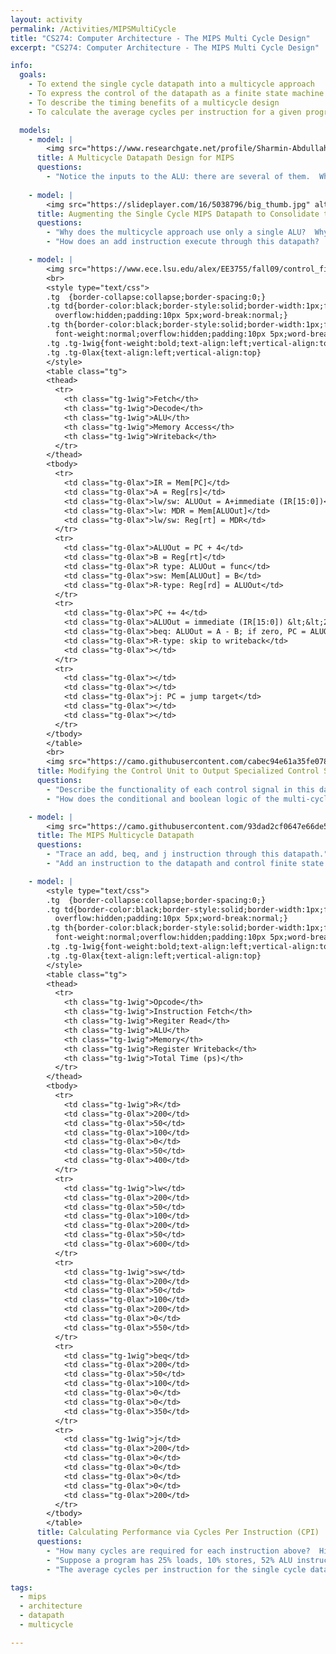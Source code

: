 ```yaml
---
layout: activity
permalink: /Activities/MIPSMultiCycle
title: "CS274: Computer Architecture - The MIPS Multi Cycle Design"
excerpt: "CS274: Computer Architecture - The MIPS Multi Cycle Design"

info:
  goals:
    - To extend the single cycle datapath into a multicycle approach
    - To express the control of the datapath as a finite state machine over each instruction stage (cycle) rather than a simple single cycle table
    - To describe the timing benefits of a multicycle design
    - To calculate the average cycles per instruction for a given program on the MIPS multicycle datapath

  models:
    - model: |
        <img src="https://www.researchgate.net/profile/Sharmin-Abdullah/publication/323748116/figure/fig1/AS:631599347531776@1527596427022/High-level-view-of-multi-cycle-Data-path-3_W640.jpg" alt="An abstract block diagram for a multi cycle MIPS architecture">
      title: A Multicycle Datapath Design for MIPS
      questions:
        - "Notice the inputs to the ALU: there are several of them.  What are they, and how can we choose between them?"
        
    - model: |
        <img src="https://slideplayer.com/16/5038796/big_thumb.jpg" alt="Consolidating the ALUs from the Single Cycle Datapath, since a single ALU can be used during each instruction step for a different purpose">
      title: Augmenting the Single Cycle MIPS Datapath to Consolidate the ALUs
      questions:
        - "Why does the multicycle approach use only a single ALU?  Why was this impossible with the single cycle design?"
        - "How does an add instruction execute through this datapath?  Hint: it requires multiple steps through the datapath now!"

    - model: |
        <img src="https://www.ece.lsu.edu/alex/EE3755/fall09/control_files/image006.gif" alt="Block Diagram of a Finite State Machine">
        <br> 
        <style type="text/css">
        .tg  {border-collapse:collapse;border-spacing:0;}
        .tg td{border-color:black;border-style:solid;border-width:1px;font-family:Arial, sans-serif;font-size:14px;
          overflow:hidden;padding:10px 5px;word-break:normal;}
        .tg th{border-color:black;border-style:solid;border-width:1px;font-family:Arial, sans-serif;font-size:14px;
          font-weight:normal;overflow:hidden;padding:10px 5px;word-break:normal;}
        .tg .tg-1wig{font-weight:bold;text-align:left;vertical-align:top}
        .tg .tg-0lax{text-align:left;vertical-align:top}
        </style>
        <table class="tg">
        <thead>
          <tr>
            <th class="tg-1wig">Fetch</th>
            <th class="tg-1wig">Decode</th>
            <th class="tg-1wig">ALU</th>
            <th class="tg-1wig">Memory Access</th>
            <th class="tg-1wig">Writeback</th>
          </tr>
        </thead>
        <tbody>
          <tr>
            <td class="tg-0lax">IR = Mem[PC]</td>
            <td class="tg-0lax">A = Reg[rs]</td>
            <td class="tg-0lax">lw/sw: ALUOut = A+immediate (IR[15:0])</td>
            <td class="tg-0lax">lw: MDR = Mem[ALUOut]</td>
            <td class="tg-0lax">lw/sw: Reg[rt] = MDR</td>
          </tr>
          <tr>
            <td class="tg-0lax">ALUOut = PC + 4</td>
            <td class="tg-0lax">B = Reg[rt]</td>
            <td class="tg-0lax">R type: ALUOut = func</td>
            <td class="tg-0lax">sw: Mem[ALUOut] = B</td>
            <td class="tg-0lax">R-type: Reg[rd] = ALUOut</td>
          </tr>
          <tr>
            <td class="tg-0lax">PC += 4</td>
            <td class="tg-0lax">ALUOut = immediate (IR[15:0]) &lt;&lt;2<br>sign extended to 32 bits</td>
            <td class="tg-0lax">beq: ALUOut = A - B; if zero, PC = ALUOut</td>
            <td class="tg-0lax">R-type: skip to writeback</td>
            <td class="tg-0lax"></td>
          </tr>
          <tr>
            <td class="tg-0lax"></td>
            <td class="tg-0lax"></td>
            <td class="tg-0lax">j: PC = jump target</td>
            <td class="tg-0lax"></td>
            <td class="tg-0lax"></td>
          </tr>
        </tbody>
        </table>    
        <br>
        <img src="https://camo.githubusercontent.com/cabec94e61a35fe078491a579b88487211fe273b53eda3b8c1d88aa3b69e7c05/68747470733a2f2f7777772e636973652e75666c2e6564752f7e6d73737a2f436f6d704f72672f466967342e32322d4d4950532d4653432d436f6d706f736974652e676966" alt="Modifying the Control Unit to Output Specialized Control Signals at Each Instruction Stage">
      title: Modifying the Control Unit to Output Specialized Control Signals at Each Instruction Stage via a Finite State Machine
      questions:
        - "Describe the functionality of each control signal in this datapath, for each instruction cycle stage."   
        - "How does the conditional and boolean logic of the multi-cycle control unit differ from that of the single cycle control?  In other words, what additional input(s) are needed to the control unit to determine the output control bits, beyond merely the opcode and function code?"

    - model: |   
        <img src="https://camo.githubusercontent.com/93dad2cf0647e66de5070ee90c99adaa1fe3045fa322f15bccc6fa6dcbf96050/68747470733a2f2f692e696d6775722e636f6d2f6d5758485770542e706e67" alt="The MIPS Multi Cycle Datapath">
      title: The MIPS Multicycle Datapath
      questions:
        - "Trace an add, beq, and j instruction through this datapath."
        - "Add an instruction to the datapath and control finite state machine flowchart to support <code>blez</code>: branch if less than or equal to 0."

    - model: |   
        <style type="text/css">
        .tg  {border-collapse:collapse;border-spacing:0;}
        .tg td{border-color:black;border-style:solid;border-width:1px;font-family:Arial, sans-serif;font-size:14px;
          overflow:hidden;padding:10px 5px;word-break:normal;}
        .tg th{border-color:black;border-style:solid;border-width:1px;font-family:Arial, sans-serif;font-size:14px;
          font-weight:normal;overflow:hidden;padding:10px 5px;word-break:normal;}
        .tg .tg-1wig{font-weight:bold;text-align:left;vertical-align:top}
        .tg .tg-0lax{text-align:left;vertical-align:top}
        </style>
        <table class="tg">
        <thead>
          <tr>
            <th class="tg-1wig">Opcode</th>
            <th class="tg-1wig">Instruction Fetch</th>
            <th class="tg-1wig">Regiter Read</th>
            <th class="tg-1wig">ALU</th>
            <th class="tg-1wig">Memory</th>
            <th class="tg-1wig">Register Writeback</th>
            <th class="tg-1wig">Total Time (ps)</th>
          </tr>
        </thead>
        <tbody>
          <tr>
            <td class="tg-1wig">R</td>
            <td class="tg-0lax">200</td>
            <td class="tg-0lax">50</td>
            <td class="tg-0lax">100</td>
            <td class="tg-0lax">0</td>
            <td class="tg-0lax">50</td>
            <td class="tg-0lax">400</td>
          </tr>
          <tr>
            <td class="tg-1wig">lw</td>
            <td class="tg-0lax">200</td>
            <td class="tg-0lax">50</td>
            <td class="tg-0lax">100</td>
            <td class="tg-0lax">200</td>
            <td class="tg-0lax">50</td>
            <td class="tg-0lax">600</td>
          </tr>
          <tr>
            <td class="tg-1wig">sw</td>
            <td class="tg-0lax">200</td>
            <td class="tg-0lax">50</td>
            <td class="tg-0lax">100</td>
            <td class="tg-0lax">200</td>
            <td class="tg-0lax">0</td>
            <td class="tg-0lax">550</td>
          </tr>
          <tr>
            <td class="tg-1wig">beq</td>
            <td class="tg-0lax">200</td>
            <td class="tg-0lax">50</td>
            <td class="tg-0lax">100</td>
            <td class="tg-0lax">0</td>
            <td class="tg-0lax">0</td>
            <td class="tg-0lax">350</td>
          </tr>
          <tr>
            <td class="tg-1wig">j</td>
            <td class="tg-0lax">200</td>
            <td class="tg-0lax">0</td>
            <td class="tg-0lax">0</td>
            <td class="tg-0lax">0</td>
            <td class="tg-0lax">0</td>
            <td class="tg-0lax">200</td>
          </tr>
        </tbody>
        </table>
      title: Calculating Performance via Cycles Per Instruction (CPI)
      questions:
        - "How many cycles are required for each instruction above?  Hint: use the control unit finite state machine and count the length of each path."           
        - "Suppose a program has 25% loads, 10% stores, 52% ALU instructions, 11% branches, and 2% jumps.  What is the average number of cycles per instruction?"
        - "The average cycles per instruction for the single cycle datapath is always 1.  Why is this an improvement?  Hint: consider the timing length of each cycle for single cycle and for multi cycle."

tags:
  - mips
  - architecture
  - datapath
  - multicycle

---
```


